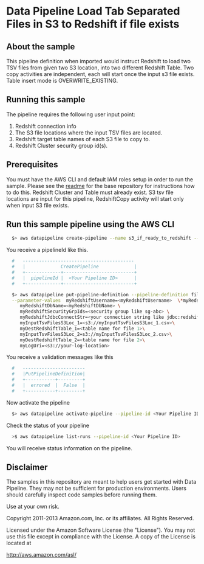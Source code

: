 # Data Pipeline  Load Tab Separated Files in S3 to Redshift if file exists

## About the sample
This pipeline definition when imported would instruct Redshift to load two TSV files from given two S3 location, into two different Redshift Table. Two copy activities are independent, each will start once the input s3 file exists. Table insert mode is OVERWRITE_EXISTING.

## Running this sample
The pipeline requires the following user input point:

1. Redshift connection info
2. The S3 file locations where the input TSV files are located. 
2. Redshift target table names of each S3 file to copy to.
3. Redshift Cluster security group id(s).


## Prerequisites

You must have the AWS CLI and default IAM roles setup in order to run the sample. Please see the [readme](https://github.com/awslabs/data-pipeline-samples) for the base repository for instructions how to do this.
Redshift Cluster and Table must already exist.
S3 tsv file locations are input for this pipeline, RedshiftCopy activity will start only when input S3 file exists.


## Run this sample pipeline using the AWS CLI

```sh 
  $> aws datapipeline create-pipeline --name s3_if_ready_to_redshift --unique-id s3_if_ready_to_redshift
```

You receive a pipelineId like this. 
```sh
  #   -----------------------------------------
  #   |             CreatePipeline             |
  #   +-------------+--------------------------+
  #   |  pipelineId |  <Your Pipeline ID>      |
  #   +-------------+--------------------------+
```

```sh
  $> aws datapipeline put-pipeline-definition --pipeline-definition file://S3TsvFilesToRedshiftTablesIfReady.json --pipeline-id <your-pipeline-id-shown-in-last-command> \
  --parameter-values  myRedshiftUsername=<myRedshiftUsername>  \*myRedshiftPassword=<redshift password> \
     myRedshiftDbName=<myRedshiftDbName> \
     myRedshiftSecurityGrpIds=<security group like sg-abc> \
     myRedshiftJdbcConnectStr=<your connection string like jdbc:redshift://example.eaeer.us-east-1.redshift.amazonaws.com:5439/example>\
     myInputTsvFilesS3Loc_1=<s3://myInputTsvFilesS3Loc_1.csv>\
     myDestRedshiftTable_1=<table name for file 1>\
     myInputTsvFilesS3Loc_2=s3://myInputTsvFilesS3Loc_2.csv>\
     myDestRedshiftTable_2=<table name for file 2>\
     myLogUri=<s3://your-log-location> 

```

You receive a validation messages like this
```sh
  #   ----------------------- 
  #   |PutPipelineDefinition|
  #   +-----------+---------+
  #   |  errored  |  False  |
  #   +-----------+---------+
```

Now activate the pipeline
```sh
  $> aws datapipeline activate-pipeline --pipeline-id <Your Pipeline ID>
```

Check the status of your pipeline 
```sh
  >$ aws datapipeline list-runs --pipeline-id <Your Pipeline ID>
```

You will receive status information on the pipeline. 


## Disclaimer

The samples in this repository are meant to help users get started with Data Pipeline. They may not be sufficient for production environments. Users should carefully inspect code samples before running them.

Use at your own risk.

Copyright 2011-2013 Amazon.com, Inc. or its affiliates. All Rights Reserved.

Licensed under the Amazon Software License (the "License"). You may not use this file except in compliance with the License. A copy of the License is located at

http://aws.amazon.com/asl/
